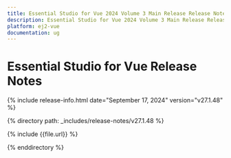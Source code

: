 ```yaml
---
title: Essential Studio for Vue 2024 Volume 3 Main Release Release Notes  
description: Essential Studio for Vue 2024 Volume 3 Main Release Release Notes  
platform: ej2-vue
documentation: ug
---
```


# Essential Studio for Vue  Release Notes  

{% include release-info.html date="September 17, 2024"  version="v27.1.48" %}

{% directory path: _includes/release-notes/v27.1.48 %}

{% include {{file.url}} %}

{% enddirectory %}